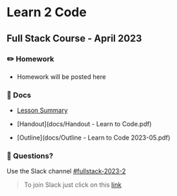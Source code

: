 # Learn 2 Code
## Full Stack Course - April 2023

### ✏️ Homework

- Homework will be posted here

### 📄 Docs

- [Lesson Summary](docs/summary.md)

- [Handout](docs/Handout - Learn to Code.pdf)

- [Outline](docs/Outline - Learn to Code 2023-05.pdf)


### 🤔 Questions?

Use the Slack channel [#fullstack-2023-2](https://hamburgcodingschool.slack.com/archives/C04S5FLPW9M)

> To join Slack just click on this [link](https://hamburgcodingschool.slack.com/join/shared_invite/enQtMjczNDI3OTE4NzIwLTE2ZmNkNDk5YTg3MDFlOTY2ZmU2YzU5YTU4MTNhNDg4MTRhNTMwYzFiNTdlOTdhYzllYzg5YmVkYzljNWExY2U#/)
